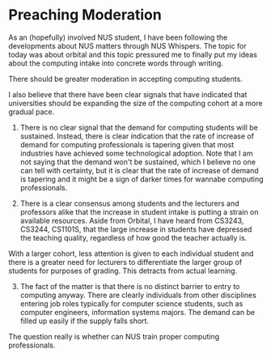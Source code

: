 # Preaching Moderation

As an (hopefully) involved NUS student, I have been following the developments about NUS matters through NUS Whispers.
The topic for today was about orbital and this topic pressured me to finally put my ideas about the computing intake into concrete words through writing.

There should be greater moderation in accepting computing students.

I also believe that there have been clear signals that have indicated that universities should be expanding the size of the computing cohort at a more gradual pace.


1. There is no clear signal that the demand for computing students will be sustained. Instead, there is clear indication that the rate of increase of demand for computing professionals is tapering given that most industries have achieved some technological adoption. Note that I am not saying that the demand won't be sustained, which I believe no one can tell with certainty, but it is clear that the rate of increase of demand is tapering and it might be a sign of darker times for wannabe computing professionals.

2. There is a clear consensus among students and the lecturers and professors alike that the increase in student intake is putting a strain on available resources. Aside from Orbital, I have heard from CS3243, CS3244, CS1101S, that the large increase in students have depressed the teaching quality, regardless of how good the teacher actually is.

With a larger cohort, less attention is given to each individual student and there is a greater need for lecturers to differentiate the larger group of students for purposes of grading. This detracts from actual learning.


3. The fact of the matter is that there is no distinct barrier to entry to computing anyway. There are clearly individuals from other disciplines entering job roles typically for computer science students, such as computer engineers, information systems majors. The demand can be filled up easily if the supply falls short.


The question really is whether can NUS train proper computing professionals.
